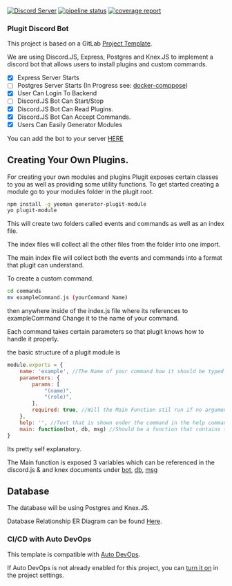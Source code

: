 [![Discord Server](https://discordapp.com/api/guilds/367747780745232384/embed.png)](https://discord.gg/usefMdE)
[![pipeline status](https://gitlab.com/plugitdev/plugit/badges/master/pipeline.svg)](https://gitlab.com/plugitdev/plugit/-/commits/master)
[![coverage report](https://gitlab.com/plugitdev/plugit/badges/master/coverage.svg)](https://gitlab.com/plugitdev/plugit/-/commits/master)

### Plugit Discord Bot 
This project is based on a GitLab [Project Template](https://docs.gitlab.com/ee/gitlab-basics/create-project.html).


We are using Discord.JS, Express, Postgres and Knex.JS to implement a discord bot that allows users to install plugins and custom commands.

- [x] Express Server Starts
- [ ] Postgres Server Starts (In Progress see: [docker-comppose](https://gitlab.com/plugitdev/plugit/-/tree/docker-compose))
- [x] User Can Login To Backend
- [ ] Discord.JS Bot Can Start/Stop
- [x] Discord.JS Bot Can Read Plugins.
- [x] Discord.JS Bot Can Accept Commands.
- [x] Users Can Easily Generator Modules

You can add the bot to your server [HERE](https://discord.com/oauth2/authorize?client_id=355715029296742403&scope=bot&permissions=8)

## Creating Your Own Plugins.
For creating your own modules and plugins Plugit exposes certain classes to you as well as providing some utility functions.
To get started creating a module go to your modules folder in the plugit root.

```bash
npm install -g yeoman generator-plugit-module
yo plugit-module
```
This will create two folders called events and commands as well as an index file.

The index files will collect all the other files from the folder into one import.

The main index file will collect both the events and commands into a format that plugit can understand.

To create a custom command.

```bash
cd commands
mv exampleCommand.js (yourCommand Name)
```

then anywhere inside of the index.js file where its references to exampleCommand Change it to the name of your command.

Each command takes certain parameters so that plugit knows how to handle it properly.

the basic structure of a plugit module is


```js
module.exports = {
    name: 'example', //The Name of your command how it should be typed into the discord chat - the prefix.
    parameters: {
        params: [
            "(name)",
            "(role)",
        ],
        required: true, //Will the Main Function stil run if no arguments are supplied?
    },
    help: '', //Text that is shown under the command in the help command.
    main: function(bot, db, msg) //Should be a function that contains the bulk of your code. See below for examples.
}
```
Its pretty self explanatory.


The Main function is exposed 3 variables which can be referenced in the discord.js & and knex documents under [bot](https://discord.js.org/#/docs/main/stable/class/Client), [db](http://knexjs.org/#Builder), [msg](https://discord.js.org/#/docs/main/stable/class/Message)

## Database
The database will be using Postgres and Knex.JS.


Database Relationship ER Diagram can be found [Here](https://app.lucidchart.com/invitations/accept/af12fac3-fb13-435f-a70c-f407b0b7a554).


### CI/CD with Auto DevOps

This template is compatible with [Auto DevOps](https://docs.gitlab.com/ee/topics/autodevops/).

If Auto DevOps is not already enabled for this project, you can [turn it on](https://docs.gitlab.com/ee/topics/autodevops/#enabling-auto-devops) in the project settings.
